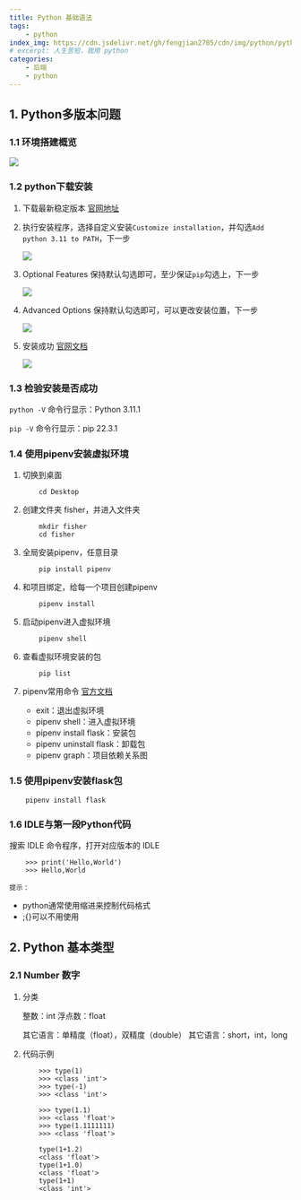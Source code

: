 ```yaml
---
title: Python 基础语法
tags: 
    - python
index_img: https://cdn.jsdelivr.net/gh/fengjian2705/cdn/img/python/python01.jpg
# excerpt: 人生苦短，我用 python
categories:
    - 后端
    - python
---
```


## 1. Python多版本问题

### 1.1 环境搭建概览

![](https://s3.bmp.ovh/imgs/2023/01/13/8b2a906664642955.png)

### 1.2 python下载安装

1. 下载最新稳定版本 [官网地址](https://www.python.org/)

2. 执行安装程序，选择自定义安装`Customize installation`，并勾选`Add python 3.11 to PATH`，下一步

   ![](https://s3.bmp.ovh/imgs/2023/01/13/f796dff389b50611.png)

3. Optional Features 保持默认勾选即可，至少保证`pip`勾选上，下一步

   ![](https://s3.bmp.ovh/imgs/2023/01/13/5eee56687230dc49.png)

4. Advanced Options 保持默认勾选即可，可以更改安装位置，下一步

   ![](https://s3.bmp.ovh/imgs/2023/01/13/c2e50667c17b9705.png)

5. 安装成功 [官网文档](https://docs.python.org/3.11/index.html)

   ![](https://s3.bmp.ovh/imgs/2023/01/13/aceed629d18b1c56.png)

### 1.3 检验安装是否成功
    
   `python -V` 命令行显示：Python 3.11.1

   `pip -V` 命令行显示：pip 22.3.1
    
### 1.4 使用pipenv安装虚拟环境

1. 切换到桌面

    ```shell
        cd Desktop
    ```
2. 创建文件夹 fisher，并进入文件夹
    
    ```shell
        mkdir fisher
        cd fisher
    ```
   
3. 全局安装pipenv，任意目录

    ```shell
        pip install pipenv
    ```
4. 和项目绑定，给每一个项目创建pipenv
    
    ```shell
        pipenv install
    ```
5. 启动pipenv进入虚拟环境
    
    ```shell
        pipenv shell
    ```
6. 查看虚拟环境安装的包
    
    ```shell
        pip list
    ```
   
7. pipenv常用命令 [官方文档](https://github.com/pypa/pipenv)
    
    * exit：退出虚拟环境
    * pipenv shell：进入虚拟环境
    * pipenv install flask：安装包
    * pipenv uninstall flask：卸载包
    * pipenv graph：项目依赖关系图

### 1.5 使用pipenv安装flask包
   
```shell
    pipenv install flask
```

### 1.6 IDLE与第一段Python代码

搜索 IDLE 命令程序，打开对应版本的 IDLE

```shell
    >>> print('Hello,World')
    >>> Hello,World
```
`提示：`
* python通常使用缩进来控制代码格式
* ;{}可以不用使用

## 2. Python 基本类型

### 2.1 Number 数字

1. 分类 

    整数：int
    浮点数：float

    其它语言：单精度（float），双精度（double）
    其它语言：short，int，long

2. 代码示例

    ```shell
        >>> type(1)
        >>> <class 'int'>
        >>> type(-1)
        >>> <class 'int'>
      
        >>> type(1.1)
        >>> <class 'float'>
        >>> type(1.1111111)
        >>> <class 'float'>
   
        type(1+1.2)
        <class 'float'>
        type(1+1.0)
        <class 'float'>
        type(1+1)
        <class 'int'>
    ```

